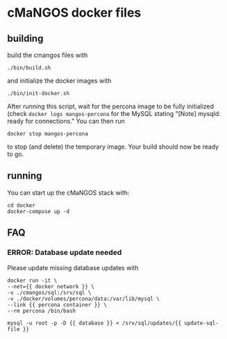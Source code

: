 # cMaNGOS docker files

## building
build the cmangos files with

    ./bin/build.sh
  
and initialize the docker images with

    ./bin/init-docker.sh

After running this script, wait for the percona image to be fully initialized (check `docker logs mangos-percona` for the MySQL stating "[Note] mysqld: ready for connections."
You can then run

    docker stop mangos-percona

to stop (and delete) the temporary image. Your build should now be ready to go.  

## running
You can start up the cMaNGOS stack with:

    cd docker
    docker-compose up -d

## FAQ
### ERROR: Database update needed
Please update missing database updates with

    docker run -it \
    --net={{ docker network }} \
    -v ./cmangos/sql:/srv/sql \
    -v ./docker/volumes/percona/data:/var/lib/mysql \
    --link {{ percona container }} \
    --rm percona /bin/bash

    mysql -u root -p -D {{ database }} < /srv/sql/updates/{{ update-sql-file }}
